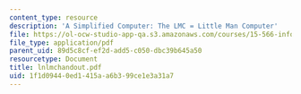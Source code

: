 ```yaml
---
content_type: resource
description: 'A Simplified Computer: The LMC = Little Man Computer'
file: https://ol-ocw-studio-app-qa.s3.amazonaws.com/courses/15-566-information-technology-as-an-integrating-force-in-manufacturing-spring-2003/1f1d09440ed1415aa6b399ce1e3a31a7_lnlmchandout.pdf
file_type: application/pdf
parent_uid: 89d5c8cf-ef2d-add5-c050-dbc39b645a50
resourcetype: Document
title: lnlmchandout.pdf
uid: 1f1d0944-0ed1-415a-a6b3-99ce1e3a31a7
---
```

